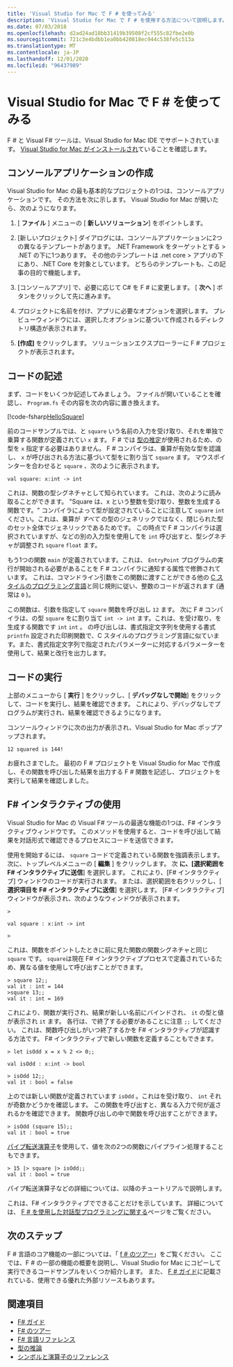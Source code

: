 ```yaml
---
title: 'Visual Studio for Mac で F # を使ってみる'
description: 'Visual Studio for Mac で F # を使用する方法について説明します。'
ms.date: 07/03/2018
ms.openlocfilehash: d2ad24ad18bb31419b39508f2cf555c82fbe2e0b
ms.sourcegitcommit: 721c3e4bdbb1ea0bb420818ec944c538fe5c513a
ms.translationtype: MT
ms.contentlocale: ja-JP
ms.lasthandoff: 12/01/2020
ms.locfileid: "96437989"
---
```

# <a name="get-started-with-f-in-visual-studio-for-mac"></a>Visual Studio for Mac で F # を使ってみる

F # と Visual F# ツールは、Visual Studio for Mac IDE でサポートされています。 [Visual Studio for Mac がインストールされ](install-fsharp.md#install-f-with-visual-studio-for-mac)ていることを確認します。

## <a name="creating-a-console-application"></a>コンソールアプリケーションの作成

Visual Studio for Mac の最も基本的なプロジェクトの1つは、コンソールアプリケーションです。  その方法を次に示します。  Visual Studio for Mac が開いたら、次のようになります。

1. [ **ファイル** ] メニューの [ **新しいソリューション**] をポイントします。

2. [新しいプロジェクト] ダイアログには、コンソールアプリケーションに2つの異なるテンプレートがあります。  .NET Framework をターゲットとする > .NET の下に1つあります。  その他のテンプレートは .net core > アプリの下にあり、.NET Core を対象としています。  どちらのテンプレートも、この記事の目的で機能します。

3. [コンソールアプリ] で、必要に応じて C# を F # に変更します。  [ **次へ** ] ボタンをクリックして先に進みます。  

4. プロジェクトに名前を付け、アプリに必要なオプションを選択します。  プレビューウィンドウには、選択したオプションに基づいて作成されるディレクトリ構造が表示されます。  

5. **[作成]** をクリックします。  ソリューションエクスプローラーに F # プロジェクトが表示されます。

## <a name="writing-your-code"></a>コードの記述

まず、コードをいくつか記述してみましょう。  ファイルが開いていることを確認し、 `Program.fs` その内容を次の内容に置き換えます。

[!code-fsharp[HelloSquare](~/samples/snippets/fsharp/getting-started/hello-square.fs)]

前のコードサンプルでは、と `square` いう名前の入力を受け取り、それを単独で乗算する関数が定義されてい `x` ます。  F # では [型の推定](../language-reference/type-inference.md)が使用されるため、の型を `x` 指定する必要はありません。  F # コンパイラは、乗算が有効な型を認識し、 `x` が呼び出される方法に基づいて型をに割り当て `square` ます。  マウスポインターを合わせると `square` 、次のように表示されます。

```console
val square: x:int -> int
```

これは、関数の型シグネチャとして知られています。  これは、次のように読み取ることができます。 "Square は、x という整数を受け取り、整数を生成する関数です。"  コンパイラによって型が設定されていることに注意して `square` `int` ください。これは、乗算が *すべて* の型のジェネリックではなく、閉じられた型のセット全体でジェネリックであるためです。  この時点で F # コンパイラは選択されていますが、などの別の入力型を使用してを `int` 呼び出すと、型シグネチャが調整され `square` `float` ます。

もう1つの関数 `main` が定義されています。これは、 `EntryPoint` プログラムの実行が開始される必要があることを F # コンパイラに通知する属性で修飾されています。  これは、コマンドライン引数をこの関数に渡すことができる他の [C スタイルのプログラミング言語](https://en.wikipedia.org/wiki/Entry_point#C_and_C.2B.2B)と同じ規則に従い、整数のコードが返されます (通常は `0` )。

この関数は、引数を指定して `square` 関数を呼び出し `12` ます。  次に F # コンパイラは、の型 `square` をに割り当て `int -> int` ます。これは、を受け取り、を生成する関数です `int` `int` 。  の呼び出しは、書式指定文字列を使用する書式 `printfn` 設定された印刷関数で、C スタイルのプログラミング言語に似ています。また、書式指定文字列で指定されたパラメーターに対応するパラメーターを使用して、結果と改行を出力します。

## <a name="running-your-code"></a>コードの実行

上部のメニューから [ **実行** ] をクリックし、[ **デバッグなしで開始**] をクリックして、コードを実行し、結果を確認できます。  これにより、デバッグなしでプログラムが実行され、結果を確認できるようになります。

コンソールウィンドウに次の出力が表示され、Visual Studio for Mac ポップアップされます。

```console
12 squared is 144!
```

お疲れさまでした。  最初の F # プロジェクトを Visual Studio for Mac で作成し、その関数を呼び出した結果を出力する F # 関数を記述し、プロジェクトを実行して結果を確認しました。

## <a name="using-f-interactive"></a>F# インタラクティブの使用

Visual Studio for Mac の Visual F# ツールの最適な機能の1つは、F# インタラクティブウィンドウです。  このメソッドを使用すると、コードを呼び出して結果を対話形式で確認できるプロセスにコードを送信できます。

使用を開始するには、 `square` コードで定義されている関数を強調表示します。  次に、トップレベルメニューの [ **編集** ] をクリックします。  次 **に、[選択範囲を F# インタラクティブに送信**] を選択します。  これにより、[F# インタラクティブ] ウィンドウのコードが実行されます。  または、選択範囲を右クリックし、[ **選択項目を F# インタラクティブに送信**] を選択します。  [F# インタラクティブ] ウィンドウが表示され、次のようなウィンドウが表示されます。

```console
>

val square : x:int -> int

>
```

これは、関数をポイントしたときに前に見た関数の関数シグネチャと同じ `square` です。  `square`は現在 F# インタラクティブプロセスで定義されているため、異なる値を使用して呼び出すことができます。

```console
> square 12;;
val it : int = 144
>square 13;;
val it : int = 169
```

これにより、関数が実行され、結果が新しい名前にバインドされ、 `it` の型と値が表示され `it` ます。  各行は、で終了する必要があることに注意 `;;` してください。  これは、関数呼び出しがいつ終了するかを F# インタラクティブが認識する方法です。  F# インタラクティブで新しい関数を定義することもできます。

```console
> let isOdd x = x % 2 <> 0;;

val isOdd : x:int -> bool

> isOdd 12;;
val it : bool = false
```

上のでは新しい関数が定義されています `isOdd` 。これはを受け取り、 `int` それが奇数かどうかを確認します。  この関数を呼び出すと、異なる入力で何が返されるかを確認できます。  関数呼び出しの中で関数を呼び出すことができます。

```console
> isOdd (square 15);;
val it : bool = true
```

[パイプ転送演算子](../language-reference/symbol-and-operator-reference/index.md)を使用して、値を次の2つの関数にパイプライン処理することもできます。

```console
> 15 |> square |> isOdd;;
val it : bool = true
```

パイプ転送演算子などの詳細については、以降のチュートリアルで説明します。

これは、F# インタラクティブでできることだけを示しています。  詳細については、 [F # を使用した対話型プログラミングに関する](../tools/fsharp-interactive/index.md)ページをご覧ください。

## <a name="next-steps"></a>次のステップ

F # 言語のコア機能の一部については、「 [f # のツアー](../tour.md)」をご覧ください。  ここでは、F # の一部の機能の概要を説明し、Visual Studio for Mac にコピーして実行できるコードサンプルをいくつか紹介します。  また、 [F # ガイド](../index.yml)に記載されている、使用できる優れた外部リソースもあります。

## <a name="see-also"></a>関連項目

- [F# ガイド](../index.yml)
- [F# のツアー](../tour.md)
- [F# 言語リファレンス](../language-reference/index.md)
- [型の推論](../language-reference/type-inference.md)
- [シンボルと演算子のリファレンス](../language-reference/symbol-and-operator-reference/index.md)
